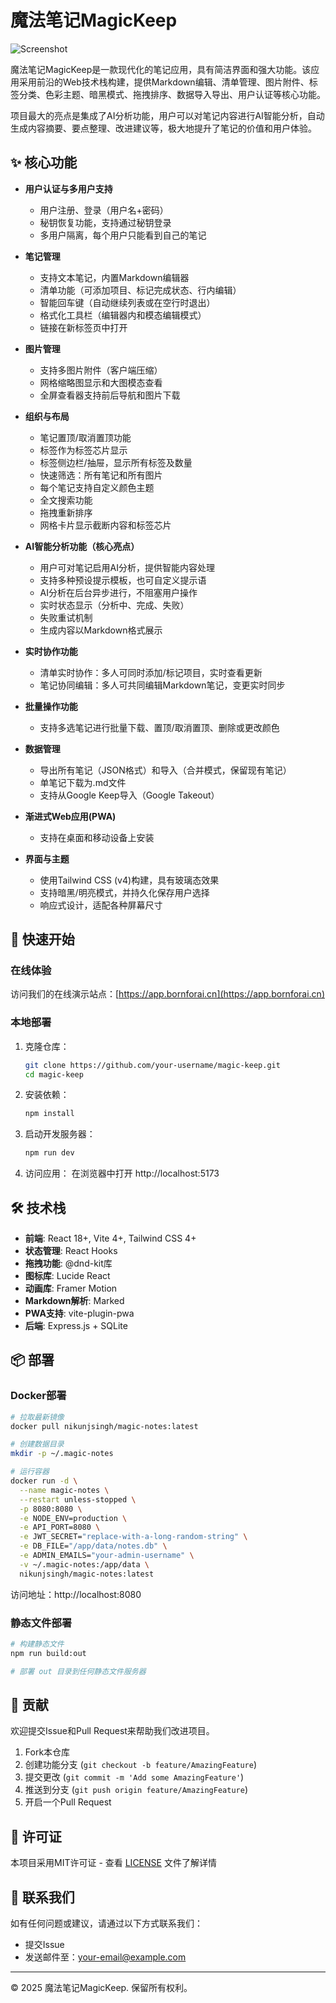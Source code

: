# 魔法笔记MagicKeep

![Screenshot]([https://img.bornforai.cn/articlePicture/2025/magickeep/maigckeep1.jpg](https://img.bornforai.cn/articlePicture/2025/magickeep/maigckeep1.jpg))

魔法笔记MagicKeep是一款现代化的笔记应用，具有简洁界面和强大功能。该应用采用前沿的Web技术栈构建，提供Markdown编辑、清单管理、图片附件、标签分类、色彩主题、暗黑模式、拖拽排序、数据导入导出、用户认证等核心功能。

项目最大的亮点是集成了AI分析功能，用户可以对笔记内容进行AI智能分析，自动生成内容摘要、要点整理、改进建议等，极大地提升了笔记的价值和用户体验。

## ✨ 核心功能

- **用户认证与多用户支持**
  - 用户注册、登录（用户名+密码）
  - 秘钥恢复功能，支持通过秘钥登录
  - 多用户隔离，每个用户只能看到自己的笔记

- **笔记管理**
  - 支持文本笔记，内置Markdown编辑器
  - 清单功能（可添加项目、标记完成状态、行内编辑）
  - 智能回车键（自动继续列表或在空行时退出）
  - 格式化工具栏（编辑器内和模态编辑模式）
  - 链接在新标签页中打开

- **图片管理**
  - 支持多图片附件（客户端压缩）
  - 网格缩略图显示和大图模态查看
  - 全屏查看器支持前后导航和图片下载

- **组织与布局**
  - 笔记置顶/取消置顶功能
  - 标签作为标签芯片显示
  - 标签侧边栏/抽屉，显示所有标签及数量
  - 快速筛选：所有笔记和所有图片
  - 每个笔记支持自定义颜色主题
  - 全文搜索功能
  - 拖拽重新排序
  - 网格卡片显示截断内容和标签芯片

- **AI智能分析功能（核心亮点）**
  - 用户可对笔记启用AI分析，提供智能内容处理
  - 支持多种预设提示模板，也可自定义提示语
  - AI分析在后台异步进行，不阻塞用户操作
  - 实时状态显示（分析中、完成、失败）
  - 失败重试机制
  - 生成内容以Markdown格式展示

- **实时协作功能**
  - 清单实时协作：多人可同时添加/标记项目，实时查看更新
  - 笔记协同编辑：多人可共同编辑Markdown笔记，变更实时同步

- **批量操作功能**
  - 支持多选笔记进行批量下载、置顶/取消置顶、删除或更改颜色

- **数据管理**
  - 导出所有笔记（JSON格式）和导入（合并模式，保留现有笔记）
  - 单笔记下载为.md文件
  - 支持从Google Keep导入（Google Takeout）

- **渐进式Web应用(PWA)**
  - 支持在桌面和移动设备上安装

- **界面与主题**
  - 使用Tailwind CSS (v4)构建，具有玻璃态效果
  - 支持暗黑/明亮模式，并持久化保存用户选择
  - 响应式设计，适配各种屏幕尺寸

## 🚀 快速开始

### 在线体验

访问我们的在线演示站点：[https://app.bornforai.cn](https://app.bornforai.cn)

### 本地部署

1. 克隆仓库：
   ```bash
   git clone https://github.com/your-username/magic-keep.git
   cd magic-keep
   ```

2. 安装依赖：
   ```bash
   npm install
   ```

3. 启动开发服务器：
   ```bash
   npm run dev
   ```

4. 访问应用：
   在浏览器中打开 http://localhost:5173

## 🛠 技术栈

- **前端**: React 18+, Vite 4+, Tailwind CSS 4+
- **状态管理**: React Hooks
- **拖拽功能**: @dnd-kit库
- **图标库**: Lucide React
- **动画库**: Framer Motion
- **Markdown解析**: Marked
- **PWA支持**: vite-plugin-pwa
- **后端**: Express.js + SQLite

## 📦 部署

### Docker部署

```bash
# 拉取最新镜像
docker pull nikunjsingh/magic-notes:latest

# 创建数据目录
mkdir -p ~/.magic-notes

# 运行容器
docker run -d \
  --name magic-notes \
  --restart unless-stopped \
  -p 8080:8080 \
  -e NODE_ENV=production \
  -e API_PORT=8080 \
  -e JWT_SECRET="replace-with-a-long-random-string" \
  -e DB_FILE="/app/data/notes.db" \
  -e ADMIN_EMAILS="your-admin-username" \
  -v ~/.magic-notes:/app/data \
  nikunjsingh/magic-notes:latest
```

访问地址：http://localhost:8080

### 静态文件部署

```bash
# 构建静态文件
npm run build:out

# 部署 out 目录到任何静态文件服务器
```

## 🤝 贡献

欢迎提交Issue和Pull Request来帮助我们改进项目。

1. Fork本仓库
2. 创建功能分支 (`git checkout -b feature/AmazingFeature`)
3. 提交更改 (`git commit -m 'Add some AmazingFeature'`)
4. 推送到分支 (`git push origin feature/AmazingFeature`)
5. 开启一个Pull Request

## 📄 许可证

本项目采用MIT许可证 - 查看 [LICENSE](LICENSE) 文件了解详情

## 📧 联系我们

如有任何问题或建议，请通过以下方式联系我们：

- 提交Issue
- 发送邮件至：[your-email@example.com](mailto:your-email@example.com)

---

© 2025 魔法笔记MagicKeep. 保留所有权利。
